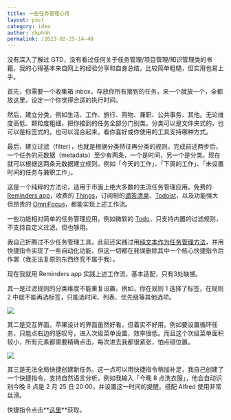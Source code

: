 ```yaml
---
title: 一些任务管理心得
layout: post
category: idea
author: dkphhh
permalink: /2023-02-25-14-40
---
```

没有深入了解过 GTD，没有看过任何关于任务管理/项目管理/知识管理类的书籍，我的心得基本来自网上的经验分享和自身总结，比较简单粗糙，但实用也易上手。

首先，你需要一个收集箱 inbox，存放你所有接到的任务，来一个就放一个，全都放这里，设定一个你觉得合适的执行时间。

然后，建立分类，例如生活、工作、旅行、购物、兼职、公共事务、其他。无论维度高低、颗粒度粗细，把你接到的任务全部分门别类。分类可以是文件夹式的，也可以是标签式的，也可以混合起来，看你喜好或你使用的工具支持哪种方式。

最后，建立过滤（filter），也就是根据分类特征再分类的规则。完成前述两步后，一个任务的元数据（metadata）至少有两条，一个是时间，另一个是分类。现在就可以根据这两条元数据建立规则，例如「今天的工作」、「下周的工作」、「未设置时间的任务与兼职工作」。

这是一个纯粹的方法论，适用于市面上绝大多数的主流任务管理应用。免费的[Reminders app](https://apps.apple.com/us/app/reminders/id1108187841)，收费的 [Things](https://culturedcode.com/things/)，订阅制的[滴答清单](https://dida365.com/)、[Todoist](https://todoist.com/zh-CN)，以及功能强大但昂贵的 [OmniFocus](https://www.omnigroup.com/omnifocus/)，都能实现上述工作流。

一些功能相对简单的任务管理应用，例如微软的 [Todo](https://todo.microsoft.com/zh-cn/)，只支持内置的过滤规则，不支持自定义过滤，但也够用。

我自己折腾过不少任务管理工具，此前还实践过用[纯文本作为任务管理方法](https://sspai.com/post/71705)，并用快捷指令实现了一些自动化功能，但这一切都在我误删除其中一个核心快捷指令后作罢（我无法复原的东西终究不属于我）。

现在我就用 Reminders app 实践上述工作流，基本适配，只有3处缺憾。

其一是过滤规则的分类维度不能重复设置。例如，你在规则 1 选择了标签，在规则 2 中就不能再选标签，只能选时间、列表、优先级等其他选项。

![](https://cdn.jsdelivr.net/gh/dkphhh/img/imgformessage/20230225141516.jpg)

其二是交互界面。苹果设计的界面虽然好看，但着实不好用。例如要设置循环任务，只能点右边的感叹号，进入次级菜单设置，效率很低。而且这个次级菜单面积较小，所有元素都需要精确点击，每次进去我都很紧张，怕点错位置。

![](https://cdn.jsdelivr.net/gh/dkphhh/img/imgformessage/20230225142313.jpg)

其三是无法全局快捷创建新任务。这一点可以用快捷指令稍加补足，我自己创建了一个快捷指令，支持自然语言分析，例如我输入「今晚 8 点洗衣服」，他会自动识别今晚 8 点是 2 月 25 日 20:00，并设置这一时间的提醒。搭配 Alfred 使用非常丝滑。 

快捷指令点击**[这里](https://www.icloud.com/shortcuts/b90450ca8c264f088688f5a13180deed)**获取。